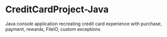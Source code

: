 # CreditCardProject-Java
Java console application recreating credit card experience with purchase, payment, rewards, FileIO, custom exceptions
